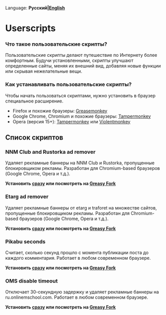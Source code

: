 Language: **Русский|[English](/README.md)**
# Userscripts

### Что такое пользовательские скрипты?

Пользовательские скрипты делают путешествие по Интернету более комфортным. Будучи установленными, скрипты улучшают определенные сайты,
меняя их внешний вид, добавляя новые функции или скрывая нежелательные вещи.

### Как устанавливать пользовательские скрипты?

Чтобы начать пользоваться скриптами, нужно установить в браузер специальное расширение.

* Firefox и похожие браузеры: [Greasemonkey](https://addons.mozilla.org/ru/firefox/addon/greasemonkey/)
* Google Chrome, Chromium и похожие браузеры: [Tampermonkey](https://chrome.google.com/webstore/detail/tampermonkey/dhdgffkkebhmkfjojejmpbldmpobfkfo)
* Opera (версия 15+): [Tampermonkey](https://addons.opera.com/ru/extensions/details/tampermonkey-beta/) или [Violentmonkey](https://addons.opera.com/ru/extensions/details/violent-monkey/)

## Список скриптов

### NNM Club and Rustorka ad remover

Удаляет рекламные баннеры на NNM Club и Rustorka, пропущенные блокировщиком рекламы. Разработан для Chromium-based браузеров
(Google Chrome, Opera и т.д.).

**Установить [сразу](https://github.com/hant05080/usescripts/raw/master/NNM%20Club%20and%20Rustorka%20ad%20remover.user.js) или посмотреть на [Greasy Fork](https://greasyfork.org/ru/scripts/21174-nnm-club-and-rustorka-ad-remover)**

### Etarg ad remover

Удаляет рекламные баннеры от etarg и traforet на множестве сайтов, пропущенные блокировщиком рекламы. Разработан для Chromium-based
браузеров (Google Chrome, Opera и т.д.).

**Установить [сразу](https://github.com/hant05080/usescripts/raw/master/Etarg%20ad%20remover.user.js) или посмотреть на [Greasy Fork](https://greasyfork.org/ru/scripts/21178-etarg-ad-remover)**

### Pikabu seconds

Считает, сколько секунд прошло с момента публикации поста до каждого комментария. Работает в любом современном браузере. 

**Установить [сразу](https://github.com/hant05080/usescripts/raw/master/Pikabu%20seconds.user.js) или посмотреть на [Greasy Fork](https://greasyfork.org/en/scripts/26766-pikabu-seconds)**


### OMS disable timeout

Отключает 30-секундную задержку и удаляет рекламные баннеры на ru.onlinemschool.com. Работает в любом современном браузере.

**Установить [сразу](https://github.com/hant05080/usescripts/raw/master/OMS%20disable%20timeout.user.js) или посмотреть на [Greasy Fork](https://greasyfork.org/ru/scripts/26767-oms-disable-timeout)**
